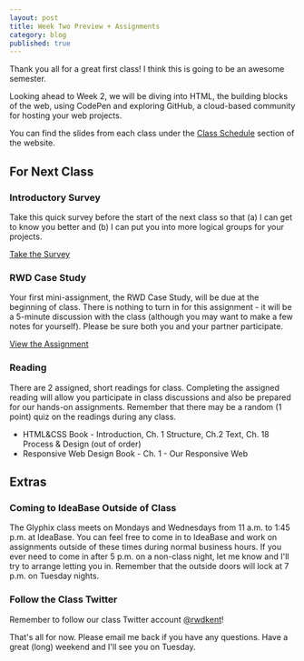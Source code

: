 ```yaml
---
layout: post
title: Week Two Preview + Assignments
category: blog
published: true
---
```


Thank you all for a great first class!   I think this is going to be an awesome semester.

Looking ahead to Week 2, we will be diving into HTML, the building blocks of the web, using CodePen and exploring GitHub, a cloud-based community for hosting your web projects.

You can find the slides from each class under the [Class Schedule](http://rwdkent.com/class/schedule/) section of the website.

## For Next Class

### Introductory Survey

Take this quick survey before the start of the next class so that (a) I can get to know you better and (b) I can put you into more logical groups for your projects.

<a class="button small" href="https://kent.qualtrics.com/SE/?SID=SV_a4PH8dqAyP5ylUN">Take the Survey</a>

### RWD Case Study

Your first mini-assignment, the RWD Case Study, will be due at the beginning of class. There is nothing to turn in for this assignment - it will be a 5-minute discussion with the class (although you may want to make a few notes for yourself).  Please be sure both you and your partner participate.

<a class="button small" href="http://rwdkent.com/class/assignments/casestudy/">View the Assignment</a>


### Reading

There are 2 assigned, short readings for class.  Completing the assigned reading will allow you participate in class discussions and also be prepared for our hands-on assignments.  Remember that there may be a random (1 point) quiz on the readings during any class.

* HTML&CSS Book - Introduction, Ch. 1 Structure, Ch.2 Text, Ch. 18 Process & Design (out of order)
* Responsive Web Design Book - Ch. 1 - Our Responsive Web

## Extras

### Coming to IdeaBase Outside of Class

The Glyphix class meets on Mondays and Wednesdays from 11 a.m. to 1:45 p.m. at IdeaBase.  You can feel free to come in to IdeaBase and work on assignments outside of these times during normal business hours.  If you ever need to come in after 5 p.m. on a non-class night, let me know and I'll try to arrange letting you in.  Remember that the outside doors will lock at 7 p.m. on Tuesday nights.

### Follow the Class Twitter

Remember to follow our class Twitter account [@rwdkent](http://twitter.com/rwdkent)!

That's all for now.  Please email me back if you have any questions.  Have a great (long) weekend and I'll see you on Tuesday.
